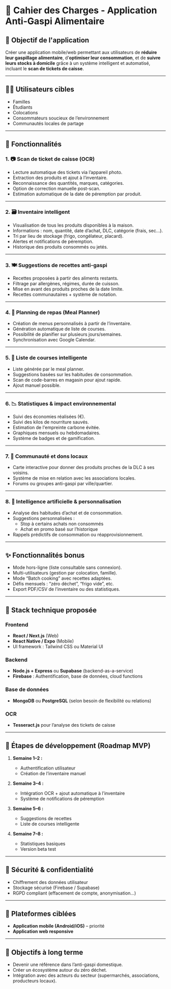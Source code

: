 # 📘 Cahier des Charges - Application Anti-Gaspi Alimentaire

## 🧭 Objectif de l'application

Créer une application mobile/web permettant aux utilisateurs de **réduire leur gaspillage alimentaire**, d’**optimiser leur consommation**, et de **suivre leurs stocks à domicile** grâce à un système intelligent et automatisé, incluant le **scan de tickets de caisse**.

---

## 🧑‍💻 Utilisateurs cibles

- Familles
- Étudiants
- Colocations
- Consommateurs soucieux de l’environnement
- Communautés locales de partage

---

## 🧩 Fonctionnalités

### 1. 📷 Scan de ticket de caisse (OCR)
- Lecture automatique des tickets via l’appareil photo.
- Extraction des produits et ajout à l’inventaire.
- Reconnaissance des quantités, marques, catégories.
- Option de correction manuelle post-scan.
- Estimation automatique de la date de péremption par produit.

---

### 2. 🗃️ Inventaire intelligent
- Visualisation de tous les produits disponibles à la maison.
- Informations : nom, quantité, date d’achat, DLC, catégorie (frais, sec…).
- Tri par lieu de stockage (frigo, congélateur, placard).
- Alertes et notifications de péremption.
- Historique des produits consommés ou jetés.

---

### 3. 🍽️ Suggestions de recettes anti-gaspi
- Recettes proposées à partir des aliments restants.
- Filtrage par allergènes, régimes, durée de cuisson.
- Mise en avant des produits proches de la date limite.
- Recettes communautaires + système de notation.

---

### 4. 📅 Planning de repas (Meal Planner)
- Création de menus personnalisés à partir de l’inventaire.
- Génération automatique de liste de courses.
- Possibilité de planifier sur plusieurs jours/semaines.
- Synchronisation avec Google Calendar.

---

### 5. 🛒 Liste de courses intelligente
- Liste générée par le meal planner.
- Suggestions basées sur les habitudes de consommation.
- Scan de code-barres en magasin pour ajout rapide.
- Ajout manuel possible.

---

### 6. 📉 Statistiques & impact environnemental
- Suivi des économies réalisées (€).
- Suivi des kilos de nourriture sauvés.
- Estimation de l'empreinte carbone évitée.
- Graphiques mensuels ou hebdomadaires.
- Système de badges et de gamification.

---

### 7. 🤝 Communauté et dons locaux
- Carte interactive pour donner des produits proches de la DLC à ses voisins.
- Système de mise en relation avec les associations locales.
- Forums ou groupes anti-gaspi par ville/quartier.

---

### 8. 🧠 Intelligence artificielle & personnalisation
- Analyse des habitudes d’achat et de consommation.
- Suggestions personnalisées :
  - Stop à certains achats non consommés
  - Achat en promo basé sur l’historique
- Rappels prédictifs de consommation ou réapprovisionnement.

---

## ✨ Fonctionnalités bonus

- Mode hors-ligne (liste consultable sans connexion).
- Multi-utilisateurs (gestion par colocation, famille).
- Mode “Batch cooking” avec recettes adaptées.
- Défis mensuels : “zéro déchet”, “frigo vide”, etc.
- Export PDF/CSV de l’inventaire ou des statistiques.

---

## 🔧 Stack technique proposée

### Frontend
- **React / Next.js** (Web)
- **React Native / Expo** (Mobile)
- UI framework : Tailwind CSS ou Material UI

### Backend
- **Node.js + Express** ou **Supabase** (backend-as-a-service)
- **Firebase** : Authentification, base de données, cloud functions

### Base de données
- **MongoDB** ou **PostgreSQL** (selon besoin de flexibilité ou relations)

### OCR
- **Tesseract.js** pour l’analyse des tickets de caisse

---

## 📆 Étapes de développement (Roadmap MVP)

1. **Semaine 1–2 :**
   - Authentification utilisateur
   - Création de l’inventaire manuel

2. **Semaine 3–4 :**
   - Intégration OCR + ajout automatique à l’inventaire
   - Système de notifications de péremption

3. **Semaine 5–6 :**
   - Suggestions de recettes
   - Liste de courses intelligente

4. **Semaine 7–8 :**
   - Statistiques basiques
   - Version beta test

---

## 🔐 Sécurité & confidentialité

- Chiffrement des données utilisateur
- Stockage sécurisé (Firebase / Supabase)
- RGPD compliant (effacement de compte, anonymisation…)

---

## 📱 Plateformes ciblées

- **Application mobile (Android/iOS)** – priorité
- **Application web responsive**

---

## 🎯 Objectifs à long terme

- Devenir une référence dans l’anti-gaspi domestique.
- Créer un écosystème autour du zéro déchet.
- Intégration avec des acteurs du secteur (supermarchés, associations, producteurs locaux).

